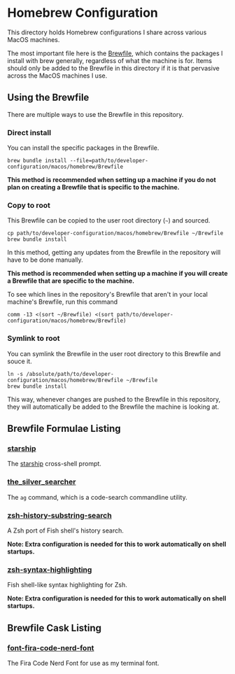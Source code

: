 # Homebrew Configuration
This directory holds Homebrew configurations I share across various MacOS machines.

The most important file here is the [Brewfile](https://thoughtbot.com/blog/brewfile-a-gemfile-but-for-homebrew),
which contains the packages I install with brew generally, regardless of what the machine is for. Items should
only be added to the Brewfile in this directory if it is that pervasive across the MacOS machines I use.

## Using the Brewfile
There are multiple ways to use the Brewfile in this repository.

### Direct install
You can install the specific packages in the Brewfile.

```shell
brew bundle install --file=path/to/developer-configuration/macos/homebrew/Brewfile
```

**This method is recommended when setting up a machine if you do not plan on creating a Brewfile that is specific to the machine.**

### Copy to root
This Brewfile can be copied to the user root directory (`~`) and sourced.

```shell
cp path/to/developer-configuration/macos/homebrew/Brewfile ~/Brewfile
brew bundle install
```

In this method, getting any updates from the Brewfile in the repository will have to be done manually.

**This method is recommended when setting up a machine if you will create a Brewfile that are specific to the machine.**

To see which lines in the repository's Brewfile that aren't in your local machine's Brewfile, run this command

```shell
comm -13 <(sort ~/Brewfile) <(sort path/to/developer-configuration/macos/homebrew/Brewfile)
```

### Symlink to root
You can symlink the Brewfile in the user root directory to this Brewfile and souce it.

```shell
ln -s /absolute/path/to/developer-configuration/macos/homebrew/Brewfile ~/Brewfile
brew bundle install
```

This way, whenever changes are pushed to the Brewfile in this repository, they will automatically be added
to the Brewfile the machine is looking at.

## Brewfile Formulae Listing
### [starship](https://formulae.brew.sh/formula/starship)
The [starship](https://starship.rs/) cross-shell prompt.

### [the_silver_searcher](https://formulae.brew.sh/formula/the_silver_searcher)
The `ag` command, which is a code-search commandline utility.

### [zsh-history-substring-search](https://formulae.brew.sh/formula/zsh-history-substring-search)
A Zsh port of Fish shell's history search.

**Note: Extra configuration is needed for this to work automatically on shell startups.**

### [zsh-syntax-highlighting](https://formulae.brew.sh/formula/zsh-syntax-highlighting)
Fish shell-like syntax highlighting for Zsh.

**Note: Extra configuration is needed for this to work automatically on shell startups.**

## Brewfile Cask Listing
### [font-fira-code-nerd-font](https://formulae.brew.sh/cask/font-fira-code-nerd-font)
The Fira Code Nerd Font for use as my terminal font.
